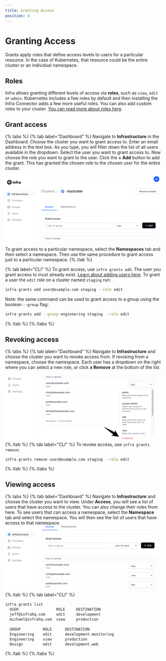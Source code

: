 ```yaml
---
title: Granting Access
position: 4
---
```


# Granting Access

Grants apply roles that define access levels to users for a particular resource. In the case of Kubernetes, that resource could be the entire cluster or an individual namespace.

## Roles

Infra allows granting different levels of access via **roles**, such as `view`, `edit` or `admin`. Kubernetes includes a few roles by default and then installing the Infra Connector adds a few more useful roles. You can also add custom roles to your cluster. [You can read more about roles here](roles.md).

## Grant access

{% tabs %}
{% tab label="Dashboard" %}
Navigate to **Infrastructure** in the Dashboard. Choose the cluster you want to grant access to. Enter an email address in the text box. As you type, you will filter down the list of all users available in the dropdown. Select the user you want to grant access to. Now choose the role you want to grant to the user. Click the **+ Add** button to add the grant. This has granted the chosen role to the chosen user for the entire cluster.

![Grant access](../images/grantaccess.png)

To grant access to a particular namespace, select the **Namespaces** tab and then select a namespace. Then use the same procedure to grant access just to a particular namespace.
{% /tab %}

{% tab label="CLI" %}
To grant access, use `infra grants add`. The user you grant access to must already exist. [Learn about adding users here](users.md). To grant a user the `edit` role on a cluster named `staging` run:

```bash
infra grants add user@example.com staging --role edit
```

Note: the same command can be used to grant access to a group using the boolean `--group` flag:

```bash
infra grants add --group engineering staging --role edit
```

{% /tab %}
{% /tabs %}

## Revoking access

{% tabs %}
{% tab label="Dashboard" %}
Navigate to **Infrastructure** and choose the cluster you want to revoke access from. If revoking from a namespace, choose the namespace. Each user has a dropdown on the right where you can select a new role, or click **x Remove** at the bottom of the list.

![Revoke access](../images/revokeaccess.png)
{% /tab %}
{% tab label="CLI" %}
To revoke access, use `infra grants remove`:

```bash
infra grants remove user@example.com staging --role edit
```

{% /tab %}
{% /tabs %}

## Viewing access

{% tabs %}
{% tab label="Dashboard" %}
Navigate to **Infrastructure** and choose the cluster you want to view. Under **Access**, you will see a list of users that have access to the cluster. You can also change their roles from here. To see users that can access a namespace, select the **Namespace** tab and select the namespace. You will then see the list of users that have access to that namespace.
![View access](../images/viewaccess.png)
{% /tab %}
{% tab label="CLI" %}

```console
infra grants list
  USER                 ROLE     DESTINATION
  jeff@infrahq.com     edit     development
  michael@infrahq.com  view     production

  GROUP          ROLE      DESTINATION
  Engineering    edit      development.monitoring
  Engineering    view      production
  Design         edit      development.web
```

{% /tab %}
{% /tabs %}
